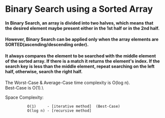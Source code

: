 # Binary Search using a Sorted Array

#### In Binary Search, an array is divided into two halves, which means that the desired element maybe present either in the 1st half or in the 2nd half.
#### However, Binary Search can be applied only when the array elements are SORTED(ascending/descending order).
#### It always compares the element to be searched with the middle element of the sorted array. If there is a match it returns the element's index. If the search key is less than the middle element, repeat searching on the left half, otherwise, search the right half.


The Worst-Case & Average-Case time complexity is O(log n).\
Best-Case is O(1).\

Space Complexity: 
    
              O(1)     - [iterative method]  (Best-Case)
              O(log n) - [recursive method]
          

